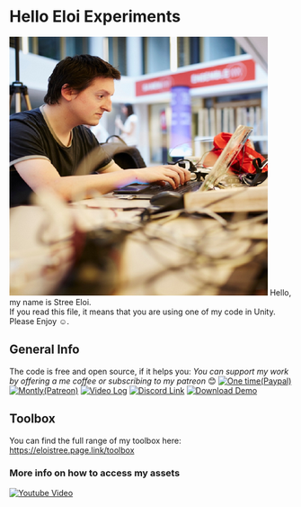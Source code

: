 # Hello Eloi Experiments
[![Profile Picture](EloiStree.png)](https://github.com/EloiStree)
Hello, my name is Stree Eloi.  
If you read this file, it means that you are using one of my code in Unity.  
Please Enjoy ☺.  
## General Info
The code is free and open source, if it helps you:
_You can support my work by offering a me coffee or subscribing to my patreon_ 😊
[![One time(Paypal)](https://gitlab.com/eloistree/2018_11_16_patreonpattern/raw/master/Icons/Donation/PayPal.png)](https://www.paypal.me/eloistree)
[![Montly(Patreon)](https://gitlab.com/eloistree/2018_11_16_patreonpattern/raw/master/Icons/Donation/Patreon.png)](https://www.patreon.com/eloistree)
[![Video  Log](https://gitlab.com/eloistree/2018_11_16_patreonpattern/raw/master/Icons/Menu/Video.png)](https://eloistree.page.link/videolog)
[![Discord Link](https://gitlab.com/eloistree/2018_11_16_patreonpattern/raw/master/Icons/Menu/Talk.png)](https://eloistree.page.link/discord)
[![Download Demo](https://gitlab.com/eloistree/2018_11_16_patreonpattern/raw/master/Icons/Menu/Games.png)](https://eloistree.page.link/game)

## Toolbox
You can find the full range of my toolbox here:
https://eloistree.page.link/toolbox

### More info on how to access my assets
[![Youtube Video](http://img.youtube.com/vi/KdJI0ML_eUE/maxresdefault.jpg)](https://youtu.be/KdJI0ML_eUE)


